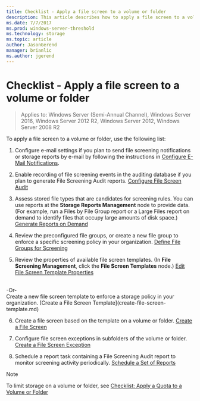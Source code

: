 ```yaml
---
title: Checklist - Apply a file screen to a volume or folder
description: This article describes how to apply a file screen to a volume or folder
ms.date: 7/7/2017
ms.prod: windows-server-threshold
ms.technology: storage
ms.topic: article
author: JasonGerend
manager: brianlic
ms.author: jgerend
---
```

# Checklist - Apply a file screen to a volume or folder

> Applies to: Windows Server (Semi-Annual Channel), Windows Server 2016, Windows Server 2012 R2, Windows Server 2012, Windows Server 2008 R2

To apply a file screen to a volume or folder, use the following list:
1. Configure e-mail settings if you plan to send file screening notifications or storage reports by e-mail by following the instructions in [Configure E-Mail Notifications](configure-email-notifications.md).

2. Enable recording of file screening events in the auditing database if you plan to generate File Screening Audit reports.
[Configure File Screen Audit](configure-file-screen-audit.md)

3. Assess stored file types that are candidates for screening rules. You can use reports at the **Storage Reports Management** node to provide data. (For example, run a Files by File Group report or a Large Files report on demand to identify files that occupy large amounts of disk space.) [Generate Reports on Demand](generate-reports-on-demand.md) 

4. Review the preconfigured file groups, or create a new file group to enforce a specific screening policy in your organization. [Define File Groups for Screening](define-file-groups-for-screening.md)  

5. Review the properties of available file screen templates. (In **File Screening Management**, click the **File Screen Templates** node.)
[Edit File Screen Template Properties](edit-file-screen-template-properties.md) 
 <br />
 -Or- 
 <br /> Create a new file screen template to enforce a storage policy in your organization.  [Create a File Screen Template](create-file-screen-template.md) 

6. Create a file screen based on the template on a volume or folder. 
 [Create a File Screen](create-file-screen.md)
 
7. Configure file screen exceptions in subfolders of the volume or folder. [Create a File Screen Exception](create-file-screen-exception.md) 

8. Schedule a report task containing a File Screening Audit report to monitor screening activity periodically.
  [Schedule a Set of Reports](schedule-set-of-reports.md)


> [!NOTE]
> To limit storage on a volume or folder, see 
[Checklist: Apply a Quota to a Volume or Folder](checklist-apply-file-screen-to-volume-or-folder.md)